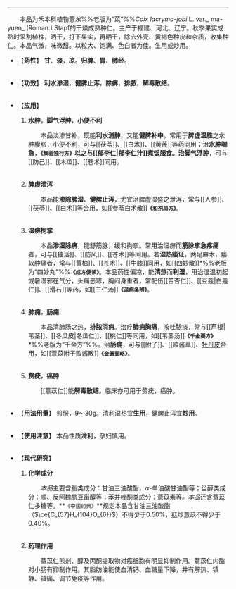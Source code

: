 ---
&emsp;&emsp;本品为禾本科植物薏<dfn>米</dfn>%%老版为“苡”%%_Coix lacryma-jobi_ L. var._ ma-yuen_ (Roman.) Stapf的干燥成熟种仁。主产于福建、河北、辽宁。秋季果实成熟时采割植株，晒干，打下果实，再晒干，除去外壳、黄褐色种皮和杂质，收集种仁。本品气微，味微甜。以粒大、饱满、色白者为佳。生用或炒用。

- 【**药性**】
	**甘**、**淡**，**凉**。**归脾**、**胃**、**肺经**。<br></br>

- 【**功效**】
	**利水渗湿**，**健脾止泻**，**除痹**，**排脓**，**解毒散结**。<br></br>

- 【**应用**】
	1. **水肿**，**脚气浮肿**，**小便不利**
		
		&emsp;&emsp;本品淡渗甘补，既能**利水消肿**，又能**健脾补中**。常用于**脾虚湿胜**之水肿腹胀，小便不利，可与[[茯苓]]、[[白术]]、[[黄芪]]等药同用；治**水肿喘急**，**`《集验独行方》`**以之与[[郁李仁|郁李仁汁]]煮饭服食。治**脚气浮肿**，可与[[防己]]、[[木瓜]]、[[苍术]]同用。<br></br>
	
	2. **脾虚泄泻**
		
		&emsp;&emsp;本品能**渗除脾湿**<dfn>、</dfn>**健脾止泻**，尤宜治脾虚湿盛之泄泻，常与[[人参]]、[[茯苓]]、[[白术]]等合用，如[[参苓白术散]]**`《和剂局方》`**。<br></br>
	
	3. **湿痹拘挛**
		
		&emsp;&emsp;本品**渗湿除痹**，能舒筋脉，缓和拘挛。常用治湿痹而**筋脉挛急疼痛**者，可与[[独活]]、[[防风]]、[[苍术]]等同用。若**湿热痿证**，两足麻木，痿软肿痛者，常与[[黄柏]]、[[苍术]]、[[牛膝]]同用，如[[四妙散]]<dfn>\*</dfn>%%老版为“四妙丸”%%**`《成方便读》`**。本品药性偏凉，能**清热**而**利湿**，用治湿温初起或暑湿邪在气分，头痛恶寒，胸闷身重者，常配伍[[苦杏仁]]、[[豆蔻|白蔻仁]]、[[滑石]]等药，如[[三仁汤]]**`《温病条辨》`**。<br></br>
	
	4. **肺痈**，**肠痈**
		
		&emsp;&emsp;本品清肺肠之热，**排脓消痈**。治疗**肺痈胸痛**，咳吐脓痰，常与[[芦根|苇茎]]、[[冬瓜皮|冬瓜仁]]、[[桃仁]]等同用，如[[苇茎汤]]**`《千金要方》`**<dfn>\*</dfn>%%老版为“千金方”%%。治**肠痈**，可与[[附子]]、[[败酱草]]~~、<ins>牡丹皮</ins>~~合用，如[[薏苡附子败酱散]]**`《金匮要略》`**。<br></br>
	
	5. **赘疣**，**癌肿**
		
		&emsp;&emsp;[[薏苡仁]]能**解毒散结**。临床亦可用于赘疣，癌肿。<br></br>

- 【**用法用量**】
	煎服，9～30g。清利湿热宜**生用**，健脾止泻宜**炒用**。<br></br>

- 【**使用注意**】
	本品性质**滑利**，孕妇慎用。<br></br>

- 【**现代研究**】
	1. **化学成分**
		
		&emsp;&emsp;<dfn>本品</dfn>主要含脂类成分：甘油三油酸酯，$α$-单油酸甘油酯等；甾醇类成分：顺、反阿魏酰豆甾醇等；苯并唑酮类成分：薏苡素等<dfn>。本品</dfn>还含薏苡仁多糖等。**`《中国药典》`**规定本品含甘油三油酸酯（$\ce{C_{57}H_{104}O_{6}}$）不得少于0.50%，麸炒薏苡不得少于0.40%。<br></br>
	
	2. **药理作用**
		
		&emsp;&emsp;薏苡仁煎剂、醇及丙酮提取物对癌细胞有明显抑制作用。薏苡仁内酯对小肠有抑制作用。其脂肪油能使血清钙、血糖量下降，并有解热、镇静、镇痛、调节免疫等作用。